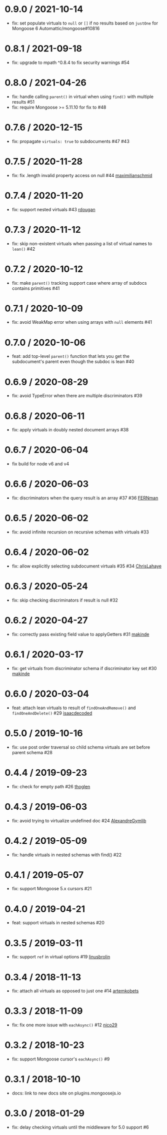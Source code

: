 0.9.0 / 2021-10-14
==================
 * fix: set populate virtuals to `null` or `[]` if no results based on `justOne` for Mongoose 6 Automattic/mongoose#10816

0.8.1 / 2021-09-18
==================
 * fix: upgrade to mpath ^0.8.4 to fix security warnings #54

0.8.0 / 2021-04-26
==================
 * fix: handle calling `parent()` in virtual when using `find()` with multiple results #51
 * fix: require Mongoose >= 5.11.10 for fix to #48

0.7.6 / 2020-12-15
==================
 * fix: propagate `virtuals: true` to subdocuments #47 #43

0.7.5 / 2020-11-28
==================
 * fix: fix .length invalid property access on null #44 [maximilianschmid](https://github.com/maximilianschmid)

0.7.4 / 2020-11-20
==================
 * fix: support nested virtuals #43 [rdougan](https://github.com/rdougan)

0.7.3 / 2020-11-12
==================
 * fix: skip non-existent virtuals when passing a list of virtual names to `lean()` #42

0.7.2 / 2020-10-12
==================
 * fix: make `parent()` tracking support case where array of subdocs contains primitives #41

0.7.1 / 2020-10-09
==================
 * fix: avoid WeakMap error when using arrays with `null` elements #41

0.7.0 / 2020-10-06
==================
 * feat: add top-level `parent()` function that lets you get the subdocument's parent even though the subdoc is lean #40

0.6.9 / 2020-08-29
==================
 * fix: avoid TypeError when there are multiple discriminators #39

0.6.8 / 2020-06-11
==================
 * fix: apply virtuals in doubly nested document arrays #38

0.6.7 / 2020-06-04
==================
 * fix build for node v6 and v4

0.6.6 / 2020-06-03
==================
 * fix: discriminators when the query result is an array #37 #36 [FERNman](https://github.com/FERNman)

0.6.5 / 2020-06-02
==================
 * fix: avoid infinite recursion on recursive schemas with virtuals #33

0.6.4 / 2020-06-02
==================
 * fix: allow explicitly selecting subdocument virtuals #35 #34 [ChrisLahaye](https://github.com/ChrisLahaye)

0.6.3 / 2020-05-24
==================
 * fix: skip checking discriminators if result is null #32

0.6.2 / 2020-04-27
==================
 * fix: correctly pass existing field value to applyGetters #31 [makinde](https://github.com/makinde)

0.6.1 / 2020-03-17
==================
 * fix: get virtuals from discriminator schema if discriminator key set #30 [makinde](https://github.com/makinde)

0.6.0 / 2020-03-04
==================
 * feat: attach lean virtuals to result of `findOneAndRemove()` and `findOneAndDelete()` #29 [isaacdecoded](https://github.com/isaacdecoded)

0.5.0 / 2019-10-16
==================
 * fix: use post order traversal so child schema virtuals are set before parent schema #28

0.4.4 / 2019-09-23
==================
 * fix: check for empty path #26 [thoglen](https://github.com/thoglen)

0.4.3 / 2019-06-03
==================
 * fix: avoid trying to virtualize undefined doc #24 [AlexandreGymlib](https://github.com/AlexandreGymlib)

0.4.2 / 2019-05-09
==================
 * fix: handle virtuals in nested schemas with find() #22

0.4.1 / 2019-05-07
==================
 * fix: support Mongoose 5.x cursors #21

0.4.0 / 2019-04-21
==================
 * feat: support virtuals in nested schemas #20

0.3.5 / 2019-03-11
==================
 * fix: support `ref` in virtual options #19 [linusbrolin](https://github.com/linusbrolin)

0.3.4 / 2018-11-13
==================
 * fix: attach all virtuals as opposed to just one #14 [artemkobets](https://github.com/artemkobets)

0.3.3 / 2018-11-09
==================
 * fix: fix one more issue with `eachAsync()` #12 [nico29](https://github.com/nico29)

0.3.2 / 2018-10-23
==================
 * fix: support Mongoose cursor's `eachAsync()` #9

0.3.1 / 2018-10-10
==================
 * docs: link to new docs site on plugins.mongoosejs.io

0.3.0 / 2018-01-29
==================
 * fix: delay checking virtuals until the middleware for 5.0 support #6
